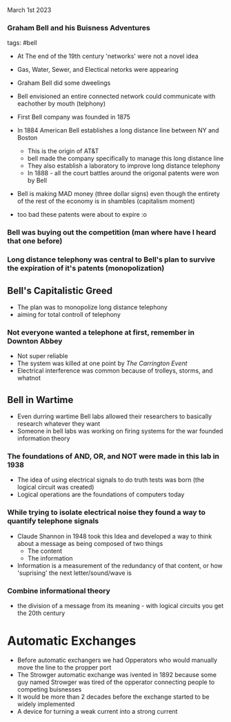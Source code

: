 March 1st 2023

### Graham Bell and his Buisness Adventures
tags: #bell 
- At The end of the 19th century 'networks' were not a novel idea
-  Gas, Water, Sewer, and Electical netorks were appearing
- Graham Bell did some dweelings
- Bell envisioned an entire connected network could communicate with eachother by mouth (telphony)
- First Bell company was founded in 1875

-  In 1884 American Bell establishes a long distance line between NY and Boston
	- This is the origin of AT&T
	- bell made the company specifically to manage this long distance line
	- They also establish a laboratory to improve long distance telephony
	- In 1888 - all the court battles around the origonal patents were won by Bell
- Bell is making MAD money (three dollar signs) even though the entirety of the rest of the economy is in shambles (capitalism moment)
- too bad these patents were about to expire :o
### Bell was buying out the competition (man where have I heard that one before)
### Long distance telephony was central to Bell's plan to survive the expiration of it's patents (monopolization)

## Bell's Capitalistic Greed
- The plan was to monopolize long distance telephony
-  aiming for total controll of telephony 
### Not everyone wanted a telephone at first, remember in Downton Abbey
- Not super reliable
- The system was killed at one point by *The Carrington Event*
- Electrical interference was common because of trolleys, storms, and whatnot
## Bell in Wartime
- Even durring wartime Bell labs allowed their researchers to basically research whatever they want
- Someone in bell labs was working on firing systems for the war founded information theory
### The foundations of AND, OR, and NOT were made in this lab in 1938
- The idea of using electrical signals to do truth tests was born (the logical circuit was created)
- Logical operations are the foundations of computers today
### While trying to isolate electrical noise they found a way to quantify telephone signals
- Claude Shannon in 1948 took this Idea and developed a way to think about a message as being composed of two things
	- The content
	- The information
- Information is a measurement of the redundancy of that content, or how 'suprising' the next letter/sound/wave is
### Combine informational theory
- the division of a message from its meaning - with logical circuits you get the 20th century

# Automatic Exchanges
- Before automatic exchangers we had Opperators who would manually move the line to the propper port
- The Strowger automatic exchange was ivented in 1892 because some guy named Strowger was tired of the opperator connecting people to competing buisnesses
- It would be more than 2 decades before the exchange started to be widely implemented
- A device for turning a weak current into a strong current